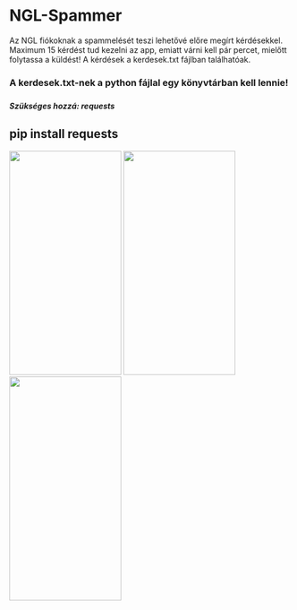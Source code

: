 # NGL-Spammer

Az NGL fiókoknak a spammelését teszi lehetővé előre megírt kérdésekkel. Maximum 15 kérdést tud kezelni az app, emiatt várni kell pár percet, mielőtt folytassa a küldést! 
A kérdések a kerdesek.txt fájlban találhatóak.
<h3>A kerdesek.txt-nek a python fájlal egy könyvtárban kell lennie!<h3>
  
<h5>Szükséges hozzá: requests<h5>
<h2>pip install requests</h2>

<img src="https://user-images.githubusercontent.com/78733248/200415667-822a3a31-e718-4453-a447-2055ef017f11.jpg" width="200" height="400" /> <img src="https://user-images.githubusercontent.com/78733248/200415666-dd24327a-c3cc-40c2-93d0-5fcdd6f44488.jpg" width="200" height="400" /> <img src="https://user-images.githubusercontent.com/78733248/200415663-1fd5f977-69f7-49fe-8489-4b9ed30c0530.jpg" width="200" height="400" />
